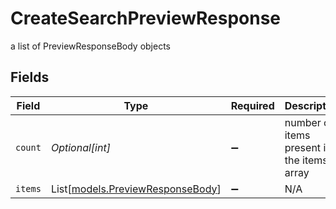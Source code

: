 # CreateSearchPreviewResponse

a list of PreviewResponseBody objects


## Fields

| Field                                                                | Type                                                                 | Required                                                             | Description                                                          |
| -------------------------------------------------------------------- | -------------------------------------------------------------------- | -------------------------------------------------------------------- | -------------------------------------------------------------------- |
| `count`                                                              | *Optional[int]*                                                      | :heavy_minus_sign:                                                   | number of items present in the items array                           |
| `items`                                                              | List[[models.PreviewResponseBody](../models/previewresponsebody.md)] | :heavy_minus_sign:                                                   | N/A                                                                  |